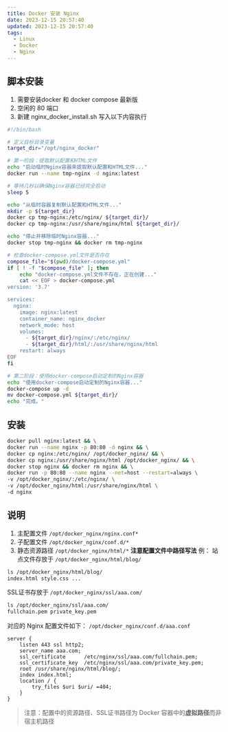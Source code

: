 ```yaml
---
title: Docker 安装 Nginx
date: 2023-12-15 20:57:40
updated: 2023-12-15 20:57:40
tags:
  - Linux
  - Docker
  - Nginx
---
```

## 脚本安装
1. 需要安装docker 和 docker compose 最新版
2. 空闲的 80 端口
3.  新建 nginx_docker_install.sh 写入以下内容执行
```bash
#!/bin/bash

# 定义目标目录变量
target_dir="/opt/nginx_docker"

# 第一阶段：提取默认配置和HTML文件
echo "启动临时Nginx容器来提取默认配置和HTML文件..."
docker run --name tmp-nginx -d nginx:latest

# 等待几秒以确保Nginx容器已经完全启动
sleep 5

echo "从临时容器复制默认配置和HTML文件..."
mkdir -p ${target_dir}
docker cp tmp-nginx:/etc/nginx/ ${target_dir}/
docker cp tmp-nginx:/usr/share/nginx/html ${target_dir}/

echo "停止并移除临时Nginx容器..."
docker stop tmp-nginx && docker rm tmp-nginx

# 检查docker-compose.yml文件是否存在
compose_file="$(pwd)/docker-compose.yml"
if [ ! -f "$compose_file" ]; then
    echo "docker-compose.yml文件不存在，正在创建..."
    cat << EOF > docker-compose.yml
version: '3.7'

services:
  nginx:
    image: nginx:latest
    container_name: nginx_docker
    network_mode: host
    volumes:
      - ${target_dir}/nginx/:/etc/nginx/
      - ${target_dir}/html/:/usr/share/nginx/html
    restart: always
EOF
fi

# 第二阶段：使用docker-compose启动定制的Nginx容器
echo "使用docker-compose启动定制的Nginx容器..."
docker-compose up -d
mv docker-compose.yml ${target_dir}/
echo "完成。"

```
## 安装
```bash
docker pull nginx:latest && \
docker run --name nginx -p 80:80 -d nginx && \
docker cp nginx:/etc/nginx/ /opt/docker_nginx/ && \
docker cp nginx:/usr/share/nginx/html /opt/docker_nginx/ && \
docker stop nginx && docker rm nginx && \
docker run -p 80:80 --name nginx --net=host --restart=always \
-v /opt/docker_nginx/:/etc/nginx/ \
-v /opt/docker_nginx/html:/usr/share/nginx/html \
-d nginx
```
## 说明
1. 主配置文件 `/opt/docker_nginx/nginx.conf*`
2. 子配置文件 `/opt/docker_nginx/conf.d/*`
3. 静态资源路径 `/opt/docker_nginx/html/*`
**注意配置文件中路径写法**
例：
站点文件存放于 `/opt/docker_nginx/html/blog/`
```bash
ls /opt/docker_nginx/html/blog/
index.html style.css ...
```
SSL证书存放于 `/opt/docker_nginx/ssl/aaa.com/`
```bash
ls /opt/docker_nginx/ssl/aaa.com/
fullchain.pem private_key.pem
```
对应的 Nginx 配置文件如下：
`/opt/docker_nginx/conf.d/aaa.conf`
```nginx
server {
    listen 443 ssl http2;
    server_name aaa.com;
    ssl_certificate      /etc/nginx/ssl/aaa.com/fullchain.pem;
    ssl_certificate_key  /etc/nginx/ssl/aaa.com/private_key.pem;
    root /usr/share/nginx/html/blog/;
    index index.html;
    location / {
        try_files $uri $uri/ =404;
    }
}
```
>注意：配置中的资源路径、SSL证书路径为 Docker 容器中的**虚拟路径**而非宿主机路径